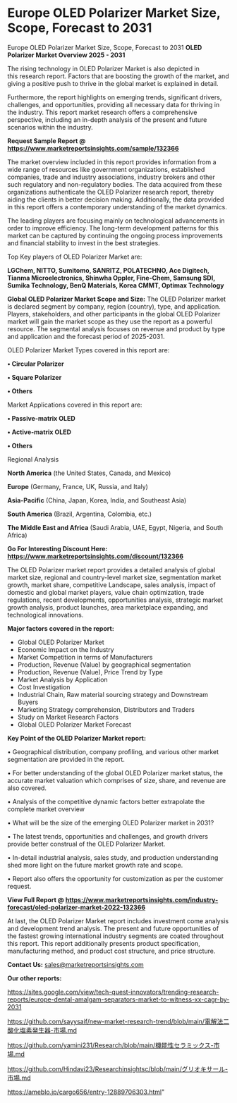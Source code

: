# Europe OLED Polarizer Market Size, Scope, Forecast to 2031
Europe OLED Polarizer Market Size, Scope, Forecast to 2031
<Strong> OLED Polarizer Market Overview 2025 - 2031</strong>

The rising technology in OLED Polarizer Market is also depicted in this research report. Factors that are boosting the growth of the market, and giving a positive push to thrive in the global market is explained in detail.

Furthermore, the report highlights on emerging trends, significant drivers, challenges, and opportunities, providing all necessary data for thriving in the industry. This report market research offers a comprehensive perspective, including an in-depth analysis of the present and future scenarios within the industry.

<strong>Request Sample Report @ <a href=https://www.marketreportsinsights.com/sample/132366>https://www.marketreportsinsights.com/sample/132366</a></strong>

The market overview included in this report provides information from a wide range of resources like government organizations, established companies, trade and industry associations, industry brokers and other such regulatory and non-regulatory bodies. The data acquired from these organizations authenticate the OLED Polarizer research report, thereby aiding the clients in better decision making. Additionally, the data provided in this report offers a contemporary understanding of the market dynamics.

The leading players are focusing mainly on technological advancements in order to improve efficiency. The long-term development patterns for this market can be captured by continuing the ongoing process improvements and financial stability to invest in the best strategies.

Top Key players of OLED Polarizer Market are:

<strong>LGChem, NITTO, Sumitomo, SANRITZ, POLATECHNO, Ace Digitech, Tianma Microelectronics, Shinwha Oppler, Fine-Chem, Samsung SDI, Sumika Technology, BenQ Materials, Korea CMMT, Optimax Technology</strong>

<strong><b>Global OLED Polarizer Market Scope and Size:</b></strong>
The OLED Polarizer market is declared segment by company, region (country), type, and application. Players, stakeholders, and other participants in the global OLED Polarizer market will gain the market scope as they use the report as a powerful resource. The segmental analysis focuses on revenue and product by type and application and the forecast period of 2025-2031.

OLED Polarizer Market Types covered in this report are:

<strong>• Circular Polarizer

• Square Polarizer

• Others</strong>

Market Applications covered in this report are:

<strong>• Passive-matrix OLED

• Active-matrix OLED

• Others</strong> 

Regional Analysis

<strong>North America</strong> (the United States, Canada, and Mexico)

<strong>Europe</strong> (Germany, France, UK, Russia, and Italy)

<strong>Asia-Pacific</strong> (China, Japan, Korea, India, and Southeast Asia)

<strong>South America</strong> (Brazil, Argentina, Colombia, etc.)

<strong>The Middle East and Africa</strong> (Saudi Arabia, UAE, Egypt, Nigeria, and South Africa)

<strong>Go For Interesting Discount Here: <a href=https://www.marketreportsinsights.com/discount/132366>https://www.marketreportsinsights.com/discount/132366</a></strong>

The OLED Polarizer market report provides a detailed analysis of global market size, regional and country-level market size, segmentation market growth, market share, competitive Landscape, sales analysis, impact of domestic and global market players, value chain optimization, trade regulations, recent developments, opportunities analysis, strategic market growth analysis, product launches, area marketplace expanding, and technological innovations.

<strong><b>Major factors covered in the report:</b></strong>
<ul>
  <li>Global OLED Polarizer Market </li>
  <li>Economic Impact on the Industry</li>
  <li>Market Competition in terms of Manufacturers</li>
  <li>Production, Revenue (Value) by geographical segmentation</li>
  <li>Production, Revenue (Value), Price Trend by Type</li>
  <li>Market Analysis by Application</li>
  <li>Cost Investigation</li>
  <li>Industrial Chain, Raw material sourcing strategy and Downstream Buyers</li>
  <li>Marketing Strategy comprehension, Distributors and Traders</li>
  <li>Study on Market Research Factors</li>
  <li>Global OLED Polarizer Market Forecast</li>
</ul>

<strong><b>Key Point of the OLED Polarizer Market report:</b></strong>

• Geographical distribution, company profiling, and various other market segmentation are provided in the report.

• For better understanding of the global OLED Polarizer market status, the accurate market valuation which comprises of size, share, and revenue are also covered.

• Analysis of the competitive dynamic factors better extrapolate the complete market overview

• What will be the size of the emerging OLED Polarizer market in 2031?

• The latest trends, opportunities and challenges, and growth drivers provide better construal of the OLED Polarizer Market.

• In-detail industrial analysis, sales study, and production understanding shed more light on the future market growth rate and scope.

• Report also offers the opportunity for customization as per the customer request.

<strong><b>View Full Report @ <a href=https://www.marketreportsinsights.com/industry-forecast/oled-polarizer-market-2022-132366>https://www.marketreportsinsights.com/industry-forecast/oled-polarizer-market-2022-132366</a></b></strong>


At last, the OLED Polarizer Market report includes investment come analysis and development trend analysis. The present and future opportunities of the fastest growing international industry segments are coated throughout this report. This report additionally presents product specification, manufacturing method, and product cost structure, and price structure.

<strong>Contact Us:</strong>
sales@marketreportsinsights.com

<strong>Our other reports:</strong>

<a href=https://sites.google.com/view/tech-quest-innovators/trending-research-reports/europe-dental-amalgam-separators-market-to-witness-xx-cagr-by-2031>https://sites.google.com/view/tech-quest-innovators/trending-research-reports/europe-dental-amalgam-separators-market-to-witness-xx-cagr-by-2031</a>

<a href=https://github.com/sayysaif/new-market-research-trend/blob/main/電解法二酸化塩素発生器-市場.md>https://github.com/sayysaif/new-market-research-trend/blob/main/電解法二酸化塩素発生器-市場.md</a>

<a href=https://github.com/yamini231/Research/blob/main/機能性セラミックス-市場.md>https://github.com/yamini231/Research/blob/main/機能性セラミックス-市場.md</a>

<a href=https://github.com/Hindavi23/Researchinsightsc/blob/main/グリオキサール-市場.md>https://github.com/Hindavi23/Researchinsightsc/blob/main/グリオキサール-市場.md</a>

<a href=https://ameblo.jp/cargo656/entry-12889706303.html>https://ameblo.jp/cargo656/entry-12889706303.html</a>"
